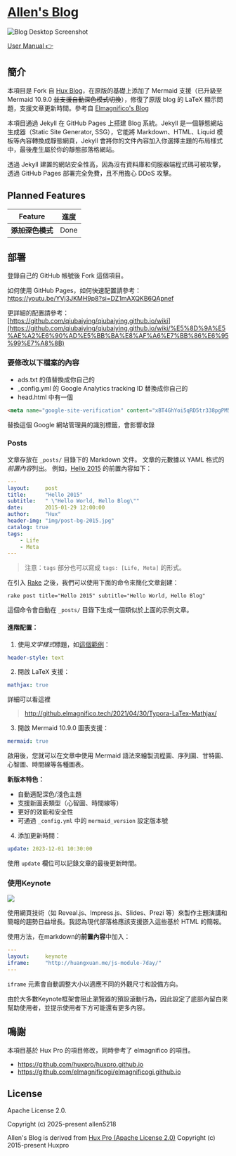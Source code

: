 # [Allen's Blog](https://blog.allenspace.dpdns.org/)

![Blog Desktop Screenshot](http://huangxuan.me/img/blog-desktop.jpg)

[User Manual 👉](_doc/Manual.md)

## 簡介

本項目是 Fork 自 [Hux Blog](https://huangxuan.me)，在原版的基礎上添加了 Mermaid 支援（已升級至 Mermaid 10.9.0 ~~並支援自動深色模式切換~~），修復了原版 blog 的 LaTeX 顯示問題，支援文章更新時間。參考自 [Elmagnifico's Blog](https://github.com/elmagnificogi/elmagnificogi.github.io)

本項目通過 Jekyll 在 GitHub Pages 上搭建 Blog 系統。Jekyll 是一個靜態網站生成器（Static Site Generator, SSG），它能將 Markdown、HTML、Liquid 模板等內容轉換成靜態網頁，Jekyll 會將你的文件內容加入你選擇主題的布局樣式中，最後產生屬於你的靜態部落格網站。

透過 Jekyll 建置的網站安全性高，因為沒有資料庫和伺服器端程式碼可被攻擊，透過 GitHub Pages 部署完全免費，且不用擔心 DDoS 攻擊。

## Planned Features

| **Feature**                      | 進度     |
| -------------------------------- | -------- |
| **~~添加深色模式~~**                 | Done   |


## 部署

登錄自己的 GitHub 帳號後 Fork 這個項目。

如何使用 GitHub Pages，如何快速配置請參考：https://youtu.be/YVj3JKMH9p8?si=DZ1mAXQKB6QApnef

更詳細的配置請參考： [https://github.com/qiubaiying/qiubaiying.github.io/wiki](https://github.com/qiubaiying/qiubaiying.github.io/wiki/%E5%8D%9A%E5%AE%A2%E6%90%AD%E5%BB%BA%E8%AF%A6%E7%BB%86%E6%95%99%E7%A8%8B)

### 要修改以下檔案的內容

- ads.txt 的值替換成你自己的
- _config.yml 的 Google Analytics tracking ID 替換成你自己的
- head.html 中有一個

```html
<meta name="google-site-verification" content="xBT4GhYoi5qRD5tr338pgPM5OWHHIDR6mNg1a3euekI" />
```

替換這個 Google 網站管理員的識別標籤，會影響收錄

### Posts

文章存放在 `_posts/` 目錄下的 Markdown 文件。
文章的元數據以 YAML 格式的*前置內容*列出。
例如，[Hello 2015](https://huangxuan.me/2015/01/29/hello-2015/) 的前置內容如下：

```yml
---
layout:     post
title:      "Hello 2015"
subtitle:   " \"Hello World, Hello Blog\""
date:       2015-01-29 12:00:00
author:     "Hux"
header-img: "img/post-bg-2015.jpg"
catalog: true
tags:
    - Life
    - Meta
---
```

> 注意：`tags` 部分也可以寫成 `tags: [Life, Meta]` 的形式。

在引入 [Rake](https://github.com/ruby/rake) 之後，我們可以使用下面的命令來簡化文章創建：

```
rake post title="Hello 2015" subtitle="Hello World, Hello Blog"
```

這個命令會自動在 `_posts/` 目錄下生成一個類似於上面的示例文章。

#### 進階配置：

1. 使用*文字樣式*標題，如[這個範例](https://huangxuan.me/2020/04/03/react-hooks-vue-composition)：

```yml
header-style: text 
```

2. 開啟 LaTeX 支援：

```yml
mathjax: true
```
詳細可以看這裡 
> http://github.elmagnifico.tech/2021/04/30/Typora-LaTex-Mathjax/

3. 開啟 Mermaid 10.9.0 圖表支援：

```yml
mermaid: true
```

啟用後，您就可以在文章中使用 Mermaid 語法來繪製流程圖、序列圖、甘特圖、心智圖、時間線等各種圖表。

**新版本特色：**
- 自動適配深色/淺色主題
- 支援新圖表類型（心智圖、時間線等）
- 更好的效能和安全性
- 可通過 `_config.yml` 中的 `mermaid_version` 設定版本號

4. 添加更新時間：

```yml
update: 2023-12-01 10:30:00
```

使用 `update` 欄位可以記錄文章的最後更新時間。

### 使用Keynote

![](http://huangxuan.me/img/blog-keynote.jpg)

使用網頁技術（如 Reveal.js、Impress.js、Slides、Prezi 等）來製作主題演講和簡報的趨勢日益增長。我認為現代部落格應該支援嵌入這些基於 HTML 的簡報。

使用方法，在markdown的**前置內容**中加入：

```yml
---
layout:     keynote
iframe:     "http://huangxuan.me/js-module-7day/"
---
```

`iframe` 元素會自動調整大小以適應不同的外觀尺寸和設備方向。

由於大多數Keynote框架會阻止瀏覽器的預設滾動行為，因此設定了底部內留白來幫助使用者，並提示使用者下方可能還有更多內容。

## 鳴謝

本項目基於 Hux Pro 的項目修改，同時參考了 elmagnifico 的項目。

- https://github.com/huxpro/huxpro.github.io
- https://github.com/elmagnificogi/elmagnificogi.github.io

## License

Apache License 2.0.

Copyright (c) 2025-present allen5218

Allen's Blog is derived from [Hux Pro (Apache License 2.0)](https://github.com/huxpro/huxpro.github.io) Copyright (c) 2015-present Huxpro
